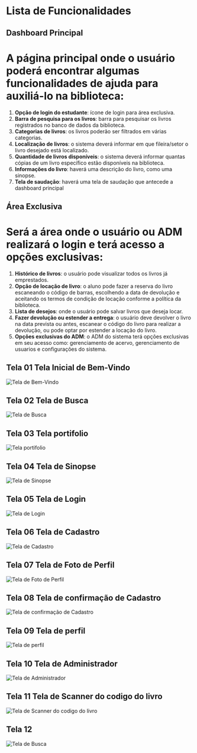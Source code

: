 # Lista de Funcionalidades

## Dashboard Principal

# A página principal onde o usuário poderá encontrar algumas funcionalidades de ajuda para auxiliá-lo na biblioteca:

1. **Opção de login do estudante**: ícone de login para área exclusiva.
2. **Barra de pesquisa para os livros**: barra para pesquisar os livros registrados no banco de dados da biblioteca.
3. **Categorias de livros**: os livros poderão ser filtrados em várias categorias.
4. **Localização de livros**: o sistema deverá informar em que fileira/setor o livro desejado está localizado.
5. **Quantidade de livros disponíveis**: o sistema deverá informar quantas cópias de um livro específico estão disponíveis na biblioteca.
6. **Informações do livro**: haverá uma descrição do livro, como uma sinopse.
7. **Tela de saudação**: haverá uma tela de saudação que antecede a dashboard principal

## Área Exclusiva

# Será a área onde o usuário ou ADM realizará o login e terá acesso a opções exclusivas:

1. **Histórico de livros**: o usuário pode visualizar todos os livros já emprestados.
2. **Opção de locação de livro**: o aluno pode fazer a reserva do livro escaneando o código de barras, escolhendo a data de devolução e aceitando os termos de condição de locação conforme a política da biblioteca.
3. **Lista de desejos**: onde o usuário pode salvar livros que deseja locar.
4. **Fazer devolução ou estender a entrega**: o usuário deve devolver o livro na data prevista ou antes, escanear o código do livro para realizar a devolução, ou pode optar por estender a locação do livro.
5. **Opções exclusivas do ADM**: o ADM do sistema terá opções exclusivas em seu acesso como: gerenciamento de acervo, gerenciamento de usuarios e configurações do sistema.

## Tela 01 Tela Inicial de Bem-Vindo 
![Tela de Bem-Vindo](/Imagens/01.JPG) 


## Tela 02 Tela de Busca
![Tela de Busca](/Imagens/02.JPG) 

## Tela 03 Tela portifolio
![Tela portifolio](/Imagens/03.JPG) 

## Tela 04 Tela de Sinopse
![Tela de Sinopse](/Imagens/04.JPG) 

## Tela 05 Tela de Login
![Tela de Login ](/Imagens/05.JPG) 

## Tela 06 Tela de Cadastro
![Tela de Cadastro](/Imagens/06.JPG) 

## Tela 07 Tela de Foto de Perfil
![Tela de Foto de Perfil](/Imagens/07.JPG) 

## Tela 08 Tela de confirmação de Cadastro
![Tela de confirmação de Cadastro](/Imagens/08.JPG) 

## Tela 09 Tela de perfil
![Tela de perfil](/Imagens/09.JPG) 

## Tela 10 Tela de Administrador
![Tela de Administrador](/Imagens/10.JPG) 

## Tela 11 Tela de Scanner do codigo do livro
![Tela de Scanner do codigo do livro](/Imagens/1.JPG) 

## Tela 12
![Tela de Busca](/Imagens/12.JPG) 

